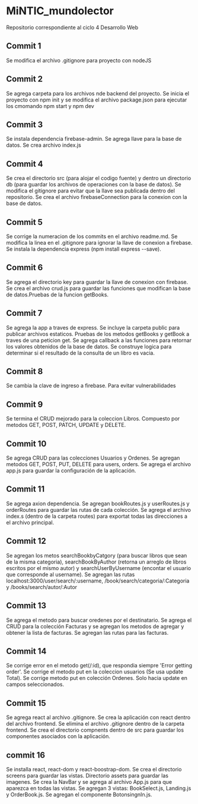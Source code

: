 # MiNTIC_mundolector
Repositorio correspondiente al ciclo 4 Desarrollo Web

## Commit 1
Se modifica el archivo .gitignore para proyecto con nodeJS

## Commit 2
Se agrega carpeta para los archivos nde backend del proyecto. Se inicia el proyecto con npm init y se modifica el archivo package.json para ejecutar los cmomando npm start y npm dev

## Commit 3 
Se instala dependencia firebase-admin. Se agrega llave para la base de datos. Se crea archivo index.js

## Commit 4
Se crea el directorio src (para alojar el codigo fuente) y dentro un directorio db (para guardar los archivos de operaciones con la base de datos). Se modifica el gitignore para evitar que la llave sea publicada dentro del repositorio. Se crea el archivo firebaseConnection para la conexion con la base de datos.

## Commit 5 
Se corrige la numeracion de los commits en el archivo readme.md. Se modifica la linea en el .gitignore para ignorar la llave de conexion a firebase. Se instala la dependencia express (npm install express --save).

## Commit 6
Se agrega el directorio key para guardar la llave de conexion con firebase. Se crea el archivo crud.js para guardar las funciones que modifican la base de datos.Pruebas de la funcion getBooks.

## Commit 7
Se agrega la app a traves de express. Se incluye la carpeta public para publicar archivos estaticos. Pruebas de los metodos getBooks y getBook a traves de una peticion get. Se agrega callback a las funciones para retornar los valores obtenidos de la base de datos. Se construye logica para determinar si el resultado de la consulta de un libro es vacia.

## Commit 8
Se cambia la clave de ingreso a firebase. Para evitar vulnerabilidades

## Commit 9
Se termina el CRUD mejorado para la coleccion Libros. Compuesto por metodos GET, POST, PATCH, UPDATE y DELETE. 

## Commit 10
Se agrega CRUD para las colecciones Usuarios y Ordenes. Se agregan metodos GET, POST, PUT, DELETE para users, orders. Se agrega el archivo app.js para guardar la configuración de la aplicación.

## Commit 11
Se agrega axion dependencia. Se agregan bookRoutes.js y userRoutes.js y orderRoutes para guardar las rutas de cada colección. Se agrega el archivo index.s (dentro de la carpeta routes) para exportat todas las direcciones a el archivo principal.

## Commit 12
Se agregan los metos searchBookbyCatgory (para buscar libros que sean de la misma categoria), searchBookByAuthor (retorna un arreglo de libros escritos por el mismo autor) y searchUserByUsername (encontar el usuario que corresponde al username). Se agregan las rutas localhost:3000/user/search/:username, /book/search/categoria/:Categoria y /books/search/autor/:Autor

## Commit 13
Se agrega el metodo para buscar oredenes por el destinatario. Se agrega el CRUD para la colección Facturas y se agregan los metodos de agregar y obtener la lista de facturas. Se agregan las rutas para las facturas.

## Commit 14
Se corrige error en el metodo get(/:id), que respondia siempre 'Error getting order'. Se corrige el metodo put en la coleccion usuarios (Se usa update Total). Se corrige metodo put en colección Ordenes. Solo hacia update en campos seleccionados.

## Commit 15
Se agrega react al archivo .gitignore. Se crea la aplicación con react dentro del archivo frontend. Se elimina el archivo .gitignore dentro de la carpeta frontend. Se crea el directorio compnents dentro de src para guardar los componentes asociados con la aplicación.

## commit 16
Se installa react, react-dom y react-boostrap-dom. Se crea el directorio screens para guardar las vistas. Directorio assets para guardar las imagenes. Se crea la NavBar y se agrega al archivo App.js para que aparezca en todas las vistas. Se agregan 3 vistas: BookSelect.js, Landing.js y OrderBook.js. Se agregan el componente BotonsingnIn.js.
